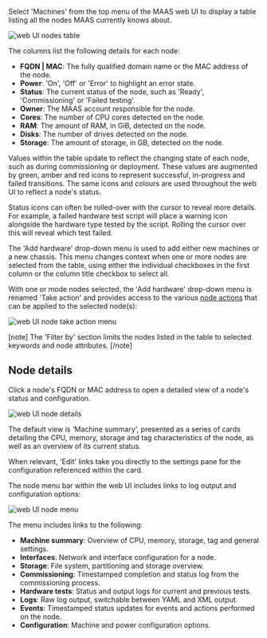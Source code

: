Select 'Machines' from the top menu of the MAAS web UI to display a table
listing all the nodes MAAS currently knows about.

![web UI nodes table][img__nodes-table]

The columns list the following details for each node:

- **FQDN | MAC**: The fully qualified domain name or the MAC address of the
  node.
- **Power**: 'On', 'Off' or 'Error' to highlight an error state.
- **Status**: The current status of the node, such as 'Ready', 'Commissioning'
  or 'Failed testing'.
- **Owner**: The MAAS account responsible for the node.
- **Cores**: The number of CPU cores detected on the node.
- **RAM**: The amount of RAM, in GiB, detected on the node.
- **Disks**: The number of drives detected on the node.
- **Storage**: The amount of storage, in GB, detected on the node.

Values within the table update to reflect the changing state of each node, such
as during commissioning or deployment. These values are augmented by green,
amber and red icons to represent successful, in-progress and failed
transitions. The same icons and colours are used throughout the web UI to
reflect a node's status.

Status icons can often be rolled-over with the cursor to reveal more details.
For example, a failed hardware test script will place a warning icon alongside
the hardware type tested by the script. Rolling the cursor over this will
reveal which test failed.

The 'Add hardware' drop-down menu is used to add either new machines or a new
chassis. This menu changes context when one or more nodes are selected from the
table, using either the individual checkboxes in the first column or the column
title checkbox to select all.

With one or mode nodes selected, the 'Add hardware' drop-down menu is
renamed 'Take action' and provides access to the various
[node actions][node-actions] that can be applied to the selected node(s):

![web UI node take action menu][img__nodes-action]

[note]
The 'Filter by' section limits the nodes listed in the table to selected
keywords and node attributes.
[/note]

## Node details

Click a node's FQDN or MAC address to open a detailed view of a node's status
and configuration.

![web UI node details][img__node-details]

The default view is 'Machine summary', presented as a series of cards detailing
the CPU, memory, storage and tag characteristics of the node, as well as an
overview of its current status.

When relevant, 'Edit' links take you directly to the settings pane for the
configuration referenced within the card.

The node menu bar within the web UI includes links to log output and
configuration options:

![web UI node menu][img__node-menu]

The menu includes links to the following:

- **Machine summary**: Overview of CPU, memory, storage, tag and general settings.
- **Interfaces**: Network and interface configuration for a node.
- **Storage**: File system, partitioning and storage overview.
- **Commissioning**: Timestamped completion and status log from the commissioning process.
- **Hardware tests**: Status and output logs for current and previous tests.
- **Logs**: Raw log output, switchable between YAML and XML output.
- **Events**: Timestamped status updates for events and actions performed on
  the node.
- **Configuration**: Machine and power configuration options.

<!-- LINKS -->

[node-actions]: intro-concepts.md#node-actions

[img__nodes-action]: ../media/nodes-overview__2.6-take-action.png
[img__nodes-table]: ../media/nodes-overview__2.6-table.png
[img__node-details]: ../media/nodes-manage__2.4_details.png
[img__node-menu]: ../media/nodes-manage__2.4_node-menu.png